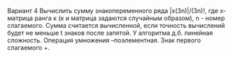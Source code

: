 Вариант 4
Вычислить сумму знакопеременного ряда |х(3n)|/(3n)!, где х-матрица ранга к (к и матрица задаются случайным образом),
n - номер слагаемого. Сумма считается вычисленной, если точность вычислений будет не меньше t знаков после запятой.
У алгоритма д.б. линейная сложность. Операция умножения –поэлементная. Знак первого слагаемого  +.
